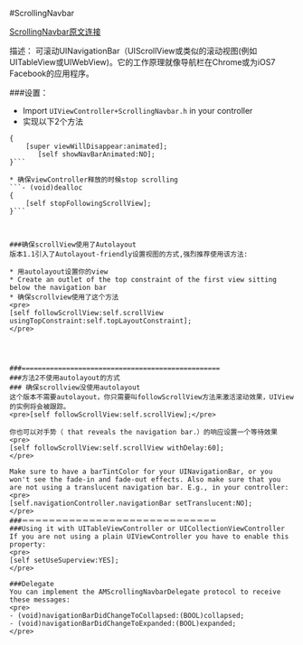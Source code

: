 #ScrollingNavbar  

[ScrollingNavbar原文连接](https://github.com/mygithubzhangyafeng/AMScrollingNavbar#enable-the-scrolling-with-autolayout)

描述：
可滚动UINavigationBar（UIScrollView或类似的滚动视图(例如UITableView或UIWebView)。它的工作原理就像导航栏在Chrome或为iOS7 Facebook的应用程序。

###设置：
* Import ```UIViewController+ScrollingNavbar.h``` in your controller
* 实现以下2个方法

```- (void)viewWillDisappear:(BOOL)animated
{
    [super viewWillDisappear:animated];
	   [self showNavBarAnimated:NO];
}```

* 确保viewController释放的时候stop scrolling
```- (void)dealloc 
{
	[self stopFollowingScrollView];
}```



###确保scrollView使用了Autolayout
版本1.1引入了Autolayout-friendly设置视图的方式,强烈推荐使用该方法:

* 用autolayout设置你的view
* Create an outlet of the top constraint of the first view sitting below the navigation bar
* 确保scrollview使用了这个方法
<pre>
[self followScrollView:self.scrollView usingTopConstraint:self.topLayoutConstraint];
</pre>




###=================================================
###方法2不使用autolayout的方式
### 确保scrollview没使用autolayout
这个版本不需要autolayout，你只需要叫followScrollView方法来激活滚动效果，UIView的实例将会被跟踪。
<pre>[self followScrollView:self.scrollView];</pre>

你也可以对手势（ that reveals the navigation bar.）的响应设置一个等待效果
<pre>
[self followScrollView:self.scrollView withDelay:60];
</pre>

Make sure to have a barTintColor for your UINavigationBar, or you won't see the fade-in and fade-out effects. Also make sure that you are not using a translucent navigation bar. E.g., in your controller:
<pre>
[self.navigationController.navigationBar setTranslucent:NO];
</pre>
###＝＝＝＝＝＝＝＝＝＝＝＝＝＝＝＝＝＝＝＝＝＝＝＝＝＝＝＝＝
###Using it with UITableViewController or UICollectionViewController
If you are not using a plain UIViewController you have to enable this property:
<pre>
[self setUseSuperview:YES];
</pre>

###Delegate
You can implement the AMScrollingNavbarDelegate protocol to receive these messages:
<pre>
- (void)navigationBarDidChangeToCollapsed:(BOOL)collapsed;
- (void)navigationBarDidChangeToExpanded:(BOOL)expanded;
</pre>
